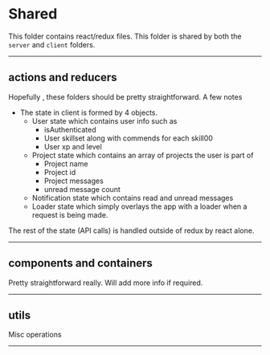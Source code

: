 # Shared

This folder contains react/redux files. This folder is shared by both the `server` and `client` folders.

---

## actions and reducers

Hopefully , these folders should be pretty straightforward. A few notes

  - The state in client is formed by 4 objects.
    - User state which contains user info such as
      - isAuthenticated
      - User skillset along with commends for each skill00
      - User xp and level
    - Project state which contains an array of projects the user is part of
      - Project name
      - Project id
      - Project messages
      - unread message count
    - Notification state which contains read and unread messages
    - Loader state which simply overlays the app with a loader when a request is being made.

The rest of the state (API calls) is handled outside of redux by react alone.

---

## components and containers

Pretty straightforward really. Will add more info if required.

---

## utils

Misc operations

---

